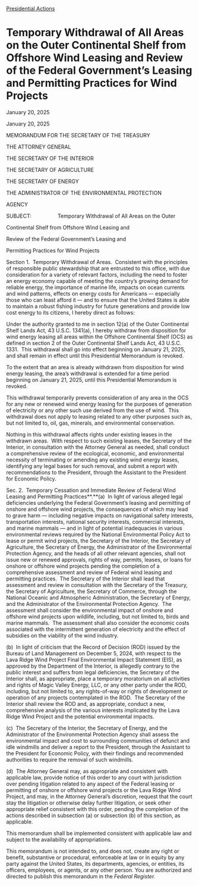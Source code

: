 
[Presidential Actions](https://www.whitehouse.gov/presidential-actions/) 

Temporary Withdrawal of All Areas on the Outer Continental Shelf from Offshore Wind Leasing and Review of the Federal Government’s Leasing and Permitting Practices for Wind Projects
=====================================================================================================================================================================================

January 20, 2025 



January 20, 2025

MEMORANDUM FOR THE SECRETARY OF THE TREASURY

THE ATTORNEY GENERAL

THE SECRETARY OF THE INTERIOR

THE SECRETARY OF AGRICULTURE

THE SECRETARY OF ENERGY

THE ADMINISTRATOR OF THE ENVIRONMENTAL PROTECTION

AGENCY

SUBJECT:                  Temporary Withdrawal of All Areas on the Outer

Continental Shelf from Offshore Wind Leasing and

Review of the Federal Government’s Leasing and

Permitting Practices for Wind Projects

Section 1.  Temporary Withdrawal of Areas.  Consistent with the principles of responsible public stewardship that are entrusted to this office, with due consideration for a variety of relevant factors, including the need to foster an energy economy capable of meeting the country’s growing demand for reliable energy, the importance of marine life, impacts on ocean currents and wind patterns, effects on energy costs for Americans –- especially those who can least afford it –- and to ensure that the United States is able to maintain a robust fishing industry for future generations and provide low cost energy to its citizens, I hereby direct as follows:

Under the authority granted to me in section 12(a) of the Outer Continental Shelf Lands Act, 43 U.S.C. 1341(a), I hereby withdraw from disposition for wind energy leasing all areas within the Offshore Continental Shelf (OCS) as defined in section 2 of the Outer Continental Shelf Lands Act, 43 U.S.C. 1331.  This withdrawal shall go into effect beginning on January 21, 2025, and shall remain in effect until this Presidential Memorandum is revoked.

To the extent that an area is already withdrawn from disposition for wind energy leasing, the area’s withdrawal is extended for a time period beginning on January 21, 2025, until this Presidential Memorandum is revoked.

This withdrawal temporarily prevents consideration of any area in the OCS for any new or renewed wind energy leasing for the purposes of generation of electricity or any other such use derived from the use of wind.  This withdrawal does not apply to leasing related to any other purposes such as, but not limited to, oil, gas, minerals, and environmental conservation.

Nothing in this withdrawal affects rights under existing leases in the withdrawn areas.  With respect to such existing leases, the Secretary of the Interior, in consultation with the Attorney General as needed, shall conduct a comprehensive review of the ecological, economic, and environmental necessity of terminating or amending any existing wind energy leases, identifying any legal bases for such removal, and submit a report with recommendations to the President, through the Assistant to the President for Economic Policy.

Sec. 2.  Temporary Cessation and Immediate Review of Federal Wind Leasing and Permitting Practices**.**(a)  In light of various alleged legal deficiencies underlying the Federal Government’s leasing and permitting of onshore and offshore wind projects, the consequences of which may lead to grave harm — including negative impacts on navigational safety interests, transportation interests, national security interests, commercial interests, and marine mammals — and in light of potential inadequacies in various environmental reviews required by the National Environmental Policy Act to lease or permit wind projects, the Secretary of the Interior, the Secretary of Agriculture, the Secretary of Energy, the Administrator of the Environmental Protection Agency, and the heads of all other relevant agencies, shall not issue new or renewed approvals, rights of way, permits, leases, or loans for onshore or offshore wind projects pending the completion of a comprehensive assessment and review of Federal wind leasing and permitting practices.  The Secretary of the Interior shall lead that assessment and review in consultation with the Secretary of the Treasury, the Secretary of Agriculture, the Secretary of Commerce, through the National Oceanic and Atmospheric Administration, the Secretary of Energy, and the Administrator of the Environmental Protection Agency.  The assessment shall consider the environmental impact of onshore and offshore wind projects upon wildlife, including, but not limited to, birds and marine mammals.  The assessment shall also consider the economic costs associated with the intermittent generation of electricity and the effect of subsidies on the viability of the wind industry.

(b)  In light of criticism that the Record of Decision (ROD) issued by the Bureau of Land Management on December 5, 2024, with respect to the Lava Ridge Wind Project Final Environmental Impact Statement (EIS), as approved by the Department of the Interior, is allegedly contrary to the public interest and suffers from legal deficiencies, the Secretary of the Interior shall, as appropriate, place a temporary moratorium on all activities and rights of Magic Valley Energy, LLC, or any other party under the ROD, including, but not limited to, any rights-of-way or rights of development or operation of any projects contemplated in the ROD.  The Secretary of the Interior shall review the ROD and, as appropriate, conduct a new, comprehensive analysis of the various interests implicated by the Lava Ridge Wind Project and the potential environmental impacts.

(c)  The Secretary of the Interior, the Secretary of Energy, and the Administrator of the Environmental Protection Agency shall assess the environmental impact and cost to surrounding communities of defunct and idle windmills and deliver a report to the President, through the Assistant to the President for Economic Policy, with their findings and recommended authorities to require the removal of such windmills.

(d)  The Attorney General may, as appropriate and consistent with applicable law, provide notice of this order to any court with jurisdiction over pending litigation related to any aspect of the Federal leasing or permitting of onshore or offshore wind projects or the Lava Ridge Wind Project, and may, in the Attorney General’s discretion, request that the court stay the litigation or otherwise delay further litigation, or seek other appropriate relief consistent with this order, pending the completion of the actions described in subsection (a) or subsection (b) of this section, as applicable.

This memorandum shall be implemented consistent with applicable law and subject to the availability of appropriations.

This memorandum is not intended to, and does not, create any right or benefit, substantive or procedural, enforceable at law or in equity by any party against the United States, its departments, agencies, or entities, its officers, employees, or agents, or any other person. You are authorized and directed to publish this memorandum in the *Federal Register.*



